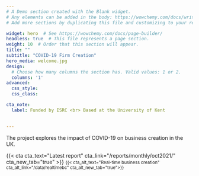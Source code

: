 ```yaml
---
# A Demo section created with the Blank widget.
# Any elements can be added in the body: https://wowchemy.com/docs/writing-markdown-latex/
# Add more sections by duplicating this file and customizing to your requirements.

widget: hero  # See https://wowchemy.com/docs/page-builder/
headless: true  # This file represents a page section.
weight: 10  # Order that this section will appear.
title: ""
subtitle: "COVID-19 Firm Creation"
hero_media: welcome.jpg
design:
  # Choose how many columns the section has. Valid values: 1 or 2.
  columns: '1'
advanced:
  css_style:
  css_class:

cta_note:
  label: Funded by ESRC <br> Based at the University of Kent 

 
---
```


The project explores the impact of COVID-19 on business creation in the UK. 



{{< cta cta_text="Latest report" cta_link="/reports/monthly/oct2021/"  cta_new_tab="true" >}}
<small>
{{< cta_alt_text="Real-time business creation" cta_alt_link="/data/realtimebc" cta_alt_new_tab="true">}}
  </small>
